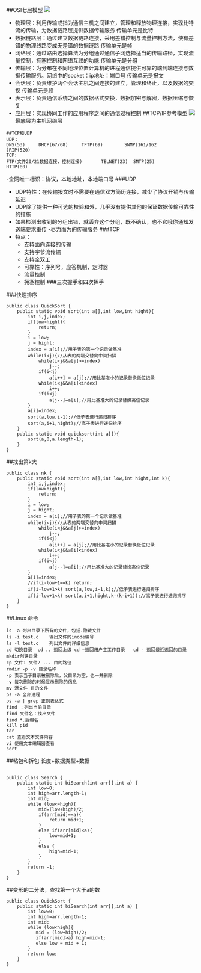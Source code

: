 ##OSI七层模型
![](imgs/20180416-025640.png)

- 物理层：利用传输戒指为通信主机之间建立，管理和释放物理连接，实现比特流的传输，为数据链路层提供数据传输服务
传输单元是比特
- 数据链路层：通过建立数据链路连接，采用差错控制与流量控制方法，使有差错的物理线路变成无差错的数据链路
传输单元是帧
- 网络层：通过路由选择算法为分组通过通信子网选择适当的传输路径，实现流量控制，拥塞控制和网络互联的功能
传输单元是分组
- 传输层：为分布在不同地理位置计算机的进程通信提供可靠的端到端连接与数据传输服务。网络中的socket：ip地址：端口号
传输单元是报文
- 会话层：负责维护两个会话主机之间连接的建立，管理和终止，以及数据的交换
传输单元是段
- 表示层：负责通信系统之间的数据格式交换，数据加密与解密，数据压缩与恢复
- 应用层：实现协同工作的应用程序之间的通信过程控制
##TCP/IP参考模型
![](imgs/20180416-030043.png)
最底层为主机网络层
```
##TCP和UDP
UDP：
DNS(53)		DHCP(67/68)		TFTP(69)		SNMP(161/162		)RIP(520)
TCP:
FTP(文件20/21数据连接，控制连接)		TELNET(23) 	SMTP(25)		HTTP(80)
```
-全网唯一标识：协议，本地地址，本地端口号
###UDP
- UDP特性：在传输报文时不需要在通信双方简历连接，减少了协议开销与传输延迟
- UDP除了提供一种可选的校验和外，几乎没有提供其他的保证数据传输可靠性的措施
- 如果检测出收到的分组出错，就丢弃这个分组，既不确认，也不它哦你通知发送端要求重传
-尽力而为的传输服务
###TCP
- 特点：
	- 支持面向连接的传输
	- 支持字节流传输
	- 支持全双工
	- 可靠性：序列号，应答机制，定时器
	- 流量控制
	- 拥塞控制
###三次握手和四次挥手

###快速排序
```
public class QuickSort {
    public static void sort(int a[],int low,int hight){
        int i,j,index;
        if(low>hight){
            return;
        }
        i = low;
        j = hight;
        index = a[i];//用子表的第一个记录做基准
        while(i<j){//从表的两端交替向中间扫描
            while(i<j&&a[j]>=index)
                j--;
            if(i<j)
                a[i++] = a[j];//用比基准小的记录替换低位记录
            while(i<j&&a[i]<index)
                i++;
            if(i<j)
                a[j--]=a[i];//用比基准大的记录替换高位记录
        }
        a[i]=index;
        sort(a,low,i-1);//低子表进行递归排序
        sort(a,i+1,hight);//高子表进行递归排序
    }
    public static void quicksort(int a[]){
        sort(a,0,a.length-1);
    }
}

```
##找出第k大
```
public class nk {
    public static void sort(int a[],int low,int hight,int k){
        int i,j,index;
        if(low>hight){
            return;
        }
        i = low;
        j = hight;
        index = a[i];//用子表的第一个记录做基准
        while(i<j){//从表的两端交替向中间扫描
            while(i<j&&a[j]>=index)
                j--;
            if(i<j)
                a[i++] = a[j];//用比基准小的记录替换低位记录
            while(i<j&&a[i]<index)
                i++;
            if(i<j)
                a[j--]=a[i];//用比基准大的记录替换高位记录
        }
        a[i]=index;
        //if(i-low+1==k) return;
        if(i-low+1>k) sort(a,low,i-1,k);//低子表进行递归排序
        if(i-low+1<k) sort(a,i+1,hight,k-(k-i+1));//高子表进行递归排序
    }
}

```
##Linux 命令
```
ls -a 列出目录下所有的文件，包括.隐藏文件 
ls -i test.c 	输出文件的inode编号
ls -l test.c 	列出文件的详细信息
cd 切换目录  cd .. 返回上级	cd ~返回用户主工作目录	cd - 返回最近返回的目录
mkdir创建目录
cp 文件1 文件2 ... 目的路径
rmdir -p -v 目录名称 
-p 表示当子目录被删除后，父目录为空，也一并删除
-v 每次删除的时候显示删除的信息
mv 源文件 目的文件
ps -a 全部进程
ps -a | grep 正则表达式
find ：列出当前目录
find 文件名：找出文件
find *.后缀名
kill pid
tar
cat 查看文本文件内容
vi 使用文本编辑器查看
sort
```
##粘包和拆包  长度+数据类型+数据
##
```
public class Search {
    public static int biSearch(int arr[],int a) {
        int low=0;
        int high=arr.length-1;
        int mid;
        while (low<=high){
            mid=(low+high)/2;
            if(arr[mid]==a){
                return mid+1;
            }
            else if(arr[mid]<a){
                low=mid+1;
            }
            else {
                high=mid-1;
            }
        }
        return -1;
    }
}

```
##变形的二分法，查找第一个大于a的数
```
public class QuickSort {
    public static int biSearch(int arr[],int a) { 
        int low=0;
        int high=arr.length-1;
        int mid;
        while (low<high){
           mid = (low+high)/2;
           if(arr[mid]>a) high=mid-1;
           else low = mid + 1;
        }
        return low;
    }
}
```
